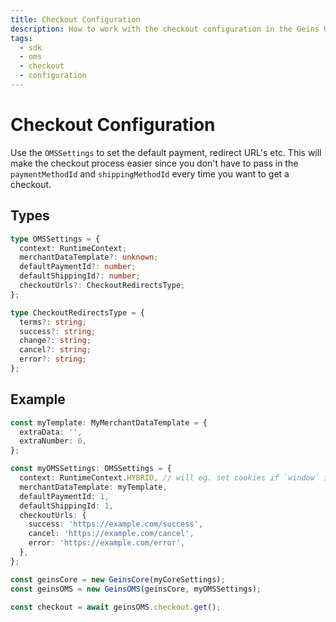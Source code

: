 ```yaml
---
title: Checkout Configuration
description: How to work with the checkout configuration in the Geins OMS Package
tags:
  - sdk
  - oms
  - checkout
  - configuration
---
```


# Checkout Configuration

Use the `OMSSettings` to set the default payment, redirect URL's etc. This will make the checkout process easier since you don't have to pass in the `paymentMethodId` and `shippingMethodId` every time you want to get a checkout.

## Types

```typescript
type OMSSettings = {
  context: RuntimeContext;
  merchantDataTemplate?: unknown;
  defaultPaymentId?: number;
  defaultShippingId?: number;
  checkoutUrls?: CheckoutRedirectsType;
};

type CheckoutRedirectsType = {
  terms?: string;
  success?: string;
  change?: string;
  cancel?: string;
  error?: string;
};
```

## Example

```typescript
const myTemplate: MyMerchantDataTemplate = {
  extraData: '',
  extraNumber: 0,
};

const myOMSSettings: OMSSettings = {
  context: RuntimeContext.HYBRID, // will eg. set cookies if `window` is available
  merchantDataTemplate: myTemplate,
  defaultPaymentId: 1,
  defaultShippingId: 1,
  checkoutUrls: {
    success: 'https://example.com/success',
    cancel: 'https://example.com/cancel',
    error: 'https://example.com/error',
  },
};

const geinsCore = new GeinsCore(myCoreSettings);
const geinsOMS = new GeinsOMS(geinsCore, myOMSSettings);

const checkout = await geinsOMS.checkout.get();
```
